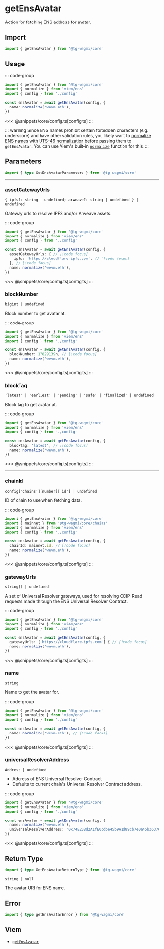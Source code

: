 <script setup>
const packageName = '@tg-wagmi/core'
const actionName = 'getEnsAvatar'
const typeName = 'GetEnsAvatar'
</script>

# getEnsAvatar

Action for fetching ENS address for avatar.

## Import

```ts
import { getEnsAvatar } from '@tg-wagmi/core'
```

## Usage

::: code-group
```ts [index.ts]
import { getEnsAvatar } from '@tg-wagmi/core'
import { normalize } from 'viem/ens'
import { config } from './config'

const ensAvatar = await getEnsAvatar(config, {
  name: normalize('wevm.eth'),
})
```
<<< @/snippets/core/config.ts[config.ts]
:::

::: warning
Since ENS names prohibit certain forbidden characters (e.g. underscore) and have other validation rules, you likely want to [normalize ENS names](https://docs.ens.domains/contract-api-reference/name-processing#normalising-names) with [UTS-46 normalization](https://unicode.org/reports/tr46) before passing them to `getEnsAvatar`. You can use Viem's built-in [`normalize`](https://viem.sh/docs/ens/utilities/normalize) function for this.
:::

## Parameters

```ts
import { type GetEnsAvatarParameters } from '@tg-wagmi/core'
```

---

### assetGatewayUrls <Badge text="viem@>=2.3.1" />

`{ ipfs?: string | undefined; arweave?: string | undefined } | undefined`

Gateway urls to resolve IPFS and/or Arweave assets.

::: code-group
```ts [index.ts]
import { getEnsAvatar } from '@tg-wagmi/core'
import { normalize } from 'viem/ens'
import { config } from './config'

const ensAvatar = await getEnsAvatar(config, {
  assetGatewayUrls: { // [!code focus]
    ipfs: 'https://cloudflare-ipfs.com', // [!code focus]
  }, // [!code focus]
  name: normalize('wevm.eth'),
})
```
<<< @/snippets/core/config.ts[config.ts]
:::


### blockNumber

`bigint | undefined`

Block number to get avatar at.

::: code-group
```ts [index.ts]
import { getEnsAvatar } from '@tg-wagmi/core'
import { normalize } from 'viem/ens'
import { config } from './config'

const ensAvatar = await getEnsAvatar(config, {
  blockNumber: 17829139n, // [!code focus]
  name: normalize('wevm.eth'),
})
```
<<< @/snippets/core/config.ts[config.ts]
:::

### blockTag

`'latest' | 'earliest' | 'pending' | 'safe' | 'finalized' | undefined`

Block tag to get avatar at.

::: code-group
```ts [index.ts]
import { getEnsAvatar } from '@tg-wagmi/core'
import { normalize } from 'viem/ens'
import { config } from './config'

const ensAvatar = await getEnsAvatar(config, {
  blockTag: 'latest', // [!code focus]
  name: normalize('wevm.eth'),
})
```
<<< @/snippets/core/config.ts[config.ts]
:::

---

### chainId

`config['chains'][number]['id'] | undefined`

ID of chain to use when fetching data.

::: code-group
```ts [index.ts]
import { getEnsAvatar } from '@tg-wagmi/core'
import { mainnet } from '@tg-wagmi/core/chains'
import { normalize } from 'viem/ens'
import { config } from './config'

const ensAvatar = await getEnsAvatar(config, {
  chainId: mainnet.id, // [!code focus]
  name: normalize('wevm.eth'),
})
```
<<< @/snippets/core/config.ts[config.ts]
:::

### gatewayUrls

`string[] | undefined`

A set of Universal Resolver gateways, used for resolving CCIP-Read requests made through the ENS Universal Resolver Contract.

::: code-group
```ts [index.ts]
import { getEnsAvatar } from '@tg-wagmi/core'
import { normalize } from 'viem/ens'
import { config } from './config'

const ensAvatar = await getEnsAvatar(config, {
  gatewayUrls: ['https://cloudflare-ipfs.com'] { // [!code focus]
  name: normalize('wevm.eth'),
})
```
<<< @/snippets/core/config.ts[config.ts]
:::

### name

`string`

Name to get the avatar for.

::: code-group
```ts [index.ts]
import { getEnsAvatar } from '@tg-wagmi/core'
import { normalize } from 'viem/ens'
import { config } from './config'

const ensAvatar = await getEnsAvatar(config, {
  name: normalize('wevm.eth'), // [!code focus]
})
```
<<< @/snippets/core/config.ts[config.ts]
:::

### universalResolverAddress

`Address | undefined`

- Address of ENS Universal Resolver Contract.
- Defaults to current chain's Universal Resolver Contract address.

::: code-group
```ts [index.ts]
import { getEnsAvatar } from '@tg-wagmi/core'
import { normalize } from 'viem/ens'
import { config } from './config'

const ensAvatar = await getEnsAvatar(config, {
  name: normalize('wevm.eth'),
  universalResolverAddress: '0x74E20Bd2A1fE0cdbe45b9A1d89cb7e0a45b36376', // [!code focus]
})
```
<<< @/snippets/core/config.ts[config.ts]
:::

## Return Type

```ts
import { type GetEnsAvatarReturnType } from '@tg-wagmi/core'
```

`string | null`

The avatar URI for ENS name.

## Error

```ts
import { type getEnsAvatarError } from '@tg-wagmi/core'
```

<!--@include: @shared/query-imports.md-->

## Viem

- [`getEnsAvatar`](https://viem.sh/docs/ens/actions/getEnsAvatar.html)
